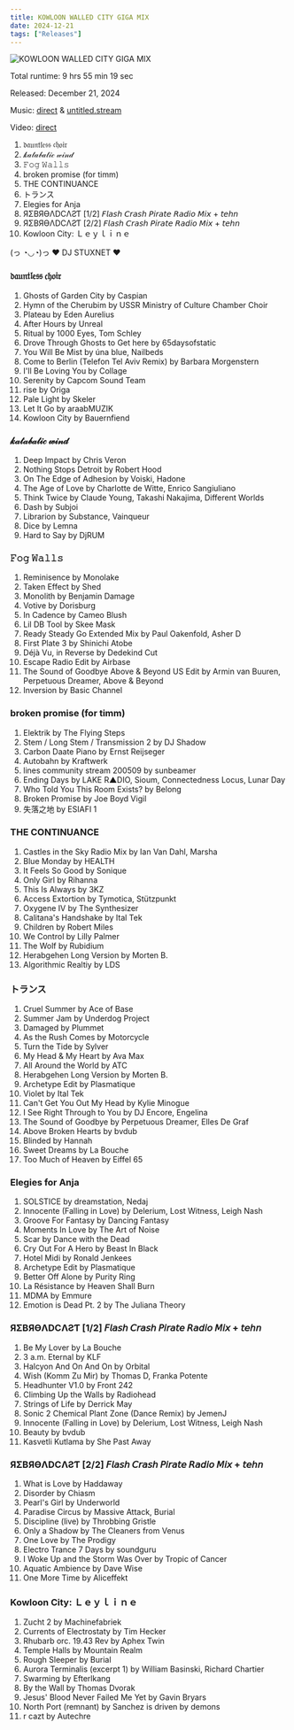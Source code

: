 ```yaml
---
title: KOWLOON WALLED CITY GIGA MIX
date: 2024-12-21
tags: ["Releases"]
---
```


![KOWLOON WALLED CITY GIGA MIX](/images/kowloon-walled-city-giga-mix.png)

Total runtime: 9 hrs 55 min 19 sec

Released: December 21, 2024

Music: [direct](https://stuxnet.me) & [untitled.stream](https://untitled.stream/library/project/5Dni4VMX9Qyt1ZvokMYqq)

Video: [direct](https://d107e1o0dn11sc.cloudfront.net/stuxnet/kowloon-city-giga-mix/mobile-kowloon-city-leyline.mp4)

1. 𝔡𝔞𝔲𝔫𝔱𝔩𝔢𝔰𝔰 𝔠𝔥𝔬𝔦𝔯
2. 𝓀𝒶𝓉𝒶𝒷𝒶𝓉𝒾𝒸 𝓌𝒾𝓃𝒹
3. 𝙵𝚘𝚐 𝚆𝚊𝚕𝚕𝚜
4. broken promise (for timm)
5. THE CONTINUANCE
6. トランス
7. Elegies for Anja
8. ЯΣBЯӨΛDCΛƧƬ [1/2] 𝘍𝘭𝘢𝘴𝘩 𝘊𝘳𝘢𝘴𝘩 𝘗𝘪𝘳𝘢𝘵𝘦 𝘙𝘢𝘥𝘪𝘰 𝘔𝘪𝘹 + 𝘵𝘦𝘩𝘯
9. ЯΣBЯӨΛDCΛƧƬ [2/2] 𝘍𝘭𝘢𝘴𝘩 𝘊𝘳𝘢𝘴𝘩 𝘗𝘪𝘳𝘢𝘵𝘦 𝘙𝘢𝘥𝘪𝘰 𝘔𝘪𝘹 + 𝘵𝘦𝘩𝘯
10. Kowloon City: Ｌｅｙｌｉｎｅ

(っ ◔◡◔)っ ♥ DJ STUXNET ♥

### 𝔡𝔞𝔲𝔫𝔱𝔩𝔢𝔰𝔰 𝔠𝔥𝔬𝔦𝔯

1. Ghosts of Garden City by Caspian
2. Hymn of the Cherubim by USSR Ministry of Culture Chamber Choir
3. Plateau by Eden Aurelius
4. After Hours by Unreal
5. Ritual by 1000 Eyes, Tom Schley
6. Drove Through Ghosts to Get here by 65daysofstatic
7. You Will Be Mist by úna blue, Nailbeds
8. Come to Berlin (Telefon Tel Aviv Remix) by Barbara Morgenstern
9. I'll Be Loving You by Collage
10. Serenity by Capcom Sound Team
11. rise by Origa
12. Pale Light by Skeler
13. Let It Go by araabMUZIK
14. Kowloon City by Bauernfiend

### 𝓀𝒶𝓉𝒶𝒷𝒶𝓉𝒾𝒸 𝓌𝒾𝓃𝒹

1. Deep Impact by Chris Veron
2. Nothing Stops Detroit by Robert Hood
3. On The Edge of Adhesion by Voiski, Hadone
4. The Age of Love by Charlotte de Witte, Enrico Sangiuliano
5. Think Twice by Claude Young, Takashi Nakajima, Different Worlds
6. Dash by Subjoi
7. Librarion by Substance, Vainqueur
8. Dice by Lemna
9. Hard to Say by DjRUM

### 𝙵𝚘𝚐 𝚆𝚊𝚕𝚕𝚜

1. Reminisence by Monolake
2. Taken Effect by Shed
3. Monolith by Benjamin Damage
4. Votive by Dorisburg
5. In Cadence by Cameo Blush
6. Lil DB Tool by Skee Mask
7. Ready Steady Go Extended Mix by Paul Oakenfold, Asher D
8. First Plate 3 by Shinichi Atobe
9. Déjà Vu, in Reverse by Dedekind Cut
10. Escape Radio Edit by Airbase
11. The Sound of Goodbye Above & Beyond US Edit by Armin van Buuren, Perpetuous Dreamer, Above & Beyond
12. Inversion by Basic Channel

### broken promise (for timm)

1. Elektrik by The Flying Steps
2. Stem / Long Stem / Transmission 2 by DJ Shadow
3. Carbon Daate Piano by Ernst Reijseger
4. Autobahn by Kraftwerk
5. lines community stream 200509 by sunbeamer
6. Ending Days by LAKE R▲DIO, Sioum, Connectedness Locus, Lunar Day
7. Who Told You This Room Exists? by Belong
8. Broken Promise by Joe Boyd Vigil
9. 失​落​之​地 by ESIAFI 1

### THE CONTINUANCE

1. Castles in the Sky Radio Mix by Ian Van Dahl, Marsha
2. Blue Monday by HEALTH
3. It Feels So Good by Sonique
4. Only Girl by Rihanna
5. This Is Always by 3KZ
6. Access Extortion by Tymotica, Stützpunkt
7. Oxygene IV by The Synthesizer
8. Calitana's Handshake by Ital Tek
9. Children by Robert Miles
10. We Control by Lilly Palmer
11. The Wolf by Rubidium
12. Herabgehen Long Version by Morten B.
13. Algorithmic Realtiy by LDS

### トランス

1. Cruel Summer by Ace of Base
2. Summer Jam by Underdog Project
3. Damaged by Plummet
4. As the Rush Comes by Motorcycle
5. Turn the Tide by Sylver
6. My Head & My Heart by Ava Max
7. All Around the World by ATC
8. Herabgehen Long Version by Morten B.
9. Archetype Edit by Plasmatique
10. Violet by Ital Tek
11. Can't Get You Out My Head by Kylie Minogue
12. I See Right Through to You by DJ Encore, Engelina
13. The Sound of Goodbye by Perpetuous Dreamer, Elles De Graf
14. Above Broken Hearts by bvdub
15. Blinded by Hannah
16. Sweet Dreams by La Bouche
17. Too Much of Heaven by Eiffel 65

### Elegies for Anja

1. SOLSTICE by dreamstation, Nedaj
2. Innocente (Falling in Love) by Delerium, Lost Witness, Leigh Nash
3. Groove For Fantasy by Dancing Fantasy
4. Moments In Love by The Art of Noise
5. Scar by Dance with the Dead
6. Cry Out For A Hero by Beast In Black
7. Hotel Midi by Ronald Jenkees
8. Archetype Edit by Plasmatique
9. Better Off Alone by Purity Ring
10. La Résistance by Heaven Shall Burn
11. MDMA by Emmure
12. Emotion is Dead Pt. 2 by The Juliana Theory

### ЯΣBЯӨΛDCΛƧƬ [1/2] 𝘍𝘭𝘢𝘴𝘩 𝘊𝘳𝘢𝘴𝘩 𝘗𝘪𝘳𝘢𝘵𝘦 𝘙𝘢𝘥𝘪𝘰 𝘔𝘪𝘹 + 𝘵𝘦𝘩𝘯

1. Be My Lover by La Bouche
2. 3 a.m. Eternal by KLF
3. Halcyon And On And On by Orbital
4. Wish (Komm Zu Mir) by Thomas D, Franka Potente
5. Headhunter V1.0 by Front 242
6. Climbing Up the Walls by Radiohead
7. Strings of Life by Derrick May
8. Sonic 2 Chemical Plant Zone (Dance Remix) by JemenJ
9. Innocente (Falling in Love) by Delerium, Lost Witness, Leigh Nash
10. Beauty by bvdub
11. Kasvetli Kutlama by She Past Away

### ЯΣBЯӨΛDCΛƧƬ [2/2] 𝘍𝘭𝘢𝘴𝘩 𝘊𝘳𝘢𝘴𝘩 𝘗𝘪𝘳𝘢𝘵𝘦 𝘙𝘢𝘥𝘪𝘰 𝘔𝘪𝘹 + 𝘵𝘦𝘩𝘯

1. What is Love by Haddaway
2. Disorder by Chiasm
3. Pearl's Girl by Underworld
4. Paradise Circus by Massive Attack, Burial
5. Discipline (live) by Throbbing Gristle
6. Only a Shadow by The Cleaners from Venus
7. One Love by The Prodigy
8. Electro Trance 7 Days by soundguru
9. I Woke Up and the Storm Was Over by Tropic of Cancer
10. Aquatic Ambience by Dave Wise
11. One More Time by Aliceffekt

### Kowloon City: Ｌｅｙｌｉｎｅ

1. Zucht 2 by Machinefabriek
2. Currents of Electrostaty by Tim Hecker
3. Rhubarb orc. 19.43 Rev by Aphex Twin
4. Temple Halls by Mountain Realm
5. Rough Sleeper by Burial
6. Aurora Terminalis (excerpt 1) by William Basinski, Richard Chartier
7. Swarming by Efterlkang
8. By the Wall by Thomas Dvorak
9. Jesus' Blood Never Failed Me Yet by Gavin Bryars
10. North Port (remnant) by Sanchez is driven by demons
11. r cazt by Autechre
